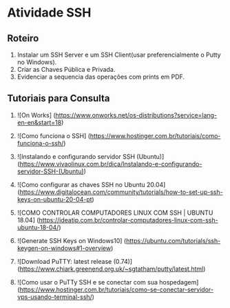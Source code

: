 # Atividade SSH #

## Roteiro ##
>
1. Instalar um SSH Server e um SSH Client(usar preferencialmente o Putty no Windows).   
1. Criar as Chaves Pública e Privada.
1. Evidenciar a sequencia das operações com prints em PDF.
> 

## Tutoriais para Consulta ##

1. ![On Works] (https://www.onworks.net/os-distributions?service=lang-en-en&start=18)

1. ![Como funciona o SSH] (https://www.hostinger.com.br/tutoriais/como-funciona-o-ssh/)

1. ![Instalando e configurando servidor SSH (Ubuntu)] (https://www.vivaolinux.com.br/dica/Instalando-e-configurando-servidor-SSH-(Ubuntu))

1. ![Como configurar as chaves SSH no Ubuntu 20.04] (https://www.digitalocean.com/community/tutorials/how-to-set-up-ssh-keys-on-ubuntu-20-04-pt)

1. ![COMO CONTROLAR COMPUTADORES LINUX COM SSH | UBUNTU 18.04] (https://ideatip.com.br/controlar-computadores-linux-com-ssh-ubuntu-18-04/)

1. ![Generate SSH Keys on Windows10] (https://ubuntu.com/tutorials/ssh-keygen-on-windows#1-overview)

1. ![Download PuTTY: latest release (0.74)] (https://www.chiark.greenend.org.uk/~sgtatham/putty/latest.html)

1. ![Como usar o PuTTy SSH e se conectar com sua hospedagem] (https://www.hostinger.com.br/tutoriais/como-se-conectar-servidor-vps-usando-terminal-ssh/)